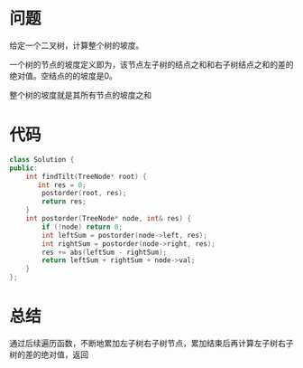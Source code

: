 # 问题 #
给定一个二叉树，计算整个树的坡度。

一个树的节点的坡度定义即为，该节点左子树的结点之和和右子树结点之和的差的绝对值。空结点的的坡度是0。

整个树的坡度就是其所有节点的坡度之和
# 代码 #
```C++
class Solution {
public:
    int findTilt(TreeNode* root) {
       int res = 0;
        postorder(root, res);
        return res;
    }
    int postorder(TreeNode* node, int& res) {
        if (!node) return 0;
        int leftSum = postorder(node->left, res);
        int rightSum = postorder(node->right, res);
        res += abs(leftSum - rightSum);
        return leftSum + rightSum + node->val; 
    }
};
```

# 总结 #
通过后续遍历函数，不断地累加左子树右子树节点，累加结束后再计算左子树右子树的差的绝对值，返回